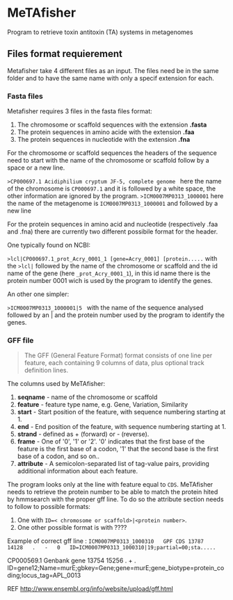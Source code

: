# MeTAfisher
Program to retrieve toxin antitoxin (TA) systems in metagenomes 

[comment]: <> (General intro to the program)


## Files format requierement
Metafisher take 4 different files as an input. The files need be in the same folder and to have the same name with only a specif  extension for each.
### Fasta files
Metafisher requires 3 files in the fasta files format: 
1. The chromosome or scaffold sequences with the extension **.fasta**  
2. The protein sequences in amino acide with the extension **.faa**
3. The protein sequences in nucleotide with the extension **.fna**

For the chromosome or scaffold sequences the headers of the sequence need to start with the name of the  chromosome or scaffold follow by a space or a new line.    


 ```>CP000697.1 Acidiphilium cryptum JF-5, complete genome ``` here the name of the chromosome is `CP000697.1` and it is followed by a white space, the other information are ignored by the program.    ```>ICM0007MP0313_1000001```  here the name of the metagenome is `ICM0007MP0313_1000001` and followed by a new line

 

For the protein sequences in amino acid and nucleotide (respectively .faa and .fna) there are currently two different possibile format for the header.


One typically found on NCBI:

 ```>lcl|CP000697.1_prot_Acry_0001_1 [gene=Acry_0001] [protein.....``` with the  ```>lcl|``` followed by the name of the chromosome or scaffold  and the id name of the gene (here ```_prot_Acry_0001_1```), in this id name there is the protein number 0001 wich is used by the program to identify the genes.



An other one simpler:

 ```>ICM0007MP0313_1000001|5 ``` with the name of the sequence analysed followed by an | and the protein number used by the program to identify the genes.

### GFF file
> The GFF (General Feature Format) format consists of one line per feature, each containing 9 columns of data, plus optional track definition lines.

The columns used by MeTAfisher:
1. **seqname** - name of the chromosome or scaffold
3. **feature** - feature type name, e.g. Gene, Variation, Similarity
4. **start** - Start position of the feature, with sequence numbering starting at 1.
5. **end** - End position of the feature, with sequence numbering starting at 1.
7. **strand** - defined as + (forward) or - (reverse).
8. **frame** - One of '0', '1' or '2'. '0' indicates that the first base of the feature is the first base of a codon, '1' that the second base is the first base of a codon, and so on..
9. **attribute** - A semicolon-separated list of tag-value pairs, providing additional information about each feature.   


The program looks only at the line with feature equal to `CDS`. 
 MeTAfisher needs to retrieve the protein number to be able to match the protein hited by hmmsearch with the proper gff line.  To do so the attribute section needs to follow to possible formats:
1. One with `ID=< chromosome or scaffold>|<protein number>`. 
2.  One other possible format is with ????

Example of correct gff line :    ```ICM0007MP0313_1000310	GPF	CDS	13787	14128	.	-	0	ID=ICM0007MP0313_1000310|19;partial=00;sta.....```

 CP000569.1	Genbank	gene	13754	15256	.	+	.	ID=gene12;Name=murE;gbkey=Gene;gene=murE;gene_biotype=protein_coding;locus_tag=APL_0013 


REF 
http://www.ensembl.org/info/website/upload/gff.html
